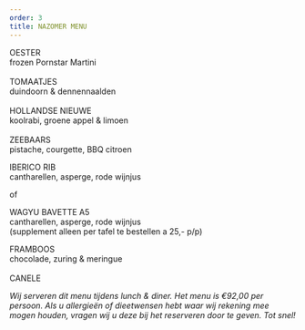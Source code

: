```yaml
---
order: 3
title: NAZOMER MENU
---
```

OESTER\
frozen Pornstar Martini\
\
TOMAATJES\
duindoorn & dennennaalden \
\
HOLLANDSE NIEUWE\
koolrabi, groene appel & limoen  \
\
ZEEBAARS \
pistache, courgette, BBQ citroen 

IBERICO RIB\
cantharellen, asperge, rode wijnjus

o﻿f

W﻿AGYU BAVETTE A5\
cantharellen, asperge, rode wijnjus\
(supplement alleen per tafel te bestellen a 25,- p/p)



FRAMBOOS\
chocolade, zuring & meringue \
\
CANELE

*Wij serveren dit menu tijdens lunch & diner. Het menu is €92,00 per persoon. Als u allergieën of dieetwensen hebt waar wij rekening mee mogen houden, vragen wij u deze bij het reserveren door te geven. Tot snel!*